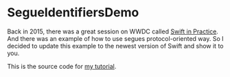 # SegueIdentifiersDemo

Back in 2015, there was a great session on WWDC called [Swift in Practice](https://developer.apple.com/videos/play/wwdc2015/411/). And there was an example of how to use segues protocol-oriented way. So I decided to update this example to the newest version of Swift and show it to you.

This is the source code for [my tutorial](https://medium.com/@karambirov/protocol-oriented-segues-in-ios-bea48ddbeef2).
